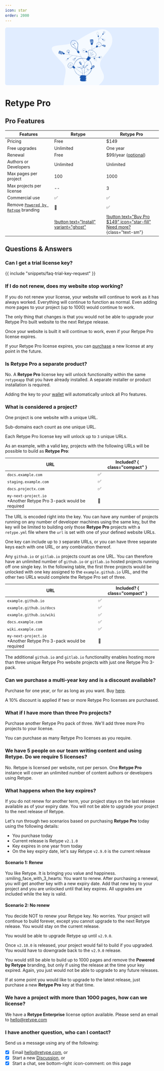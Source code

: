 ```yaml
---
icon: star
order: 2000
---
```

![](/static/headers/pro.png)

# Retype Pro

## Pro Features

Features | Retype | Retype Pro
--- | --- | ---
Pricing | Free | $149
Free upgrades | Unlimited | One year
Renewal | Free | $99/year ([optional](#if-i-do-not-renew-does-my-website-stop-working))
Authors or Developers | Unlimited | Unlimited
Max pages per project | 100 | 1000
Max projects per license | -- | 3
Commercial use | :white_check_mark: | :white_check_mark:
Remove [`Powered by Retype`](/configuration/project.md#poweredbyretype) branding | :no_entry_sign: | :white_check_mark:
| | [!button text="Install" variant="ghost"](/guides/getting-started.md) | [!button text="Buy Pro $149" icon="star-fill"](https://buy.stripe.com/8wM2a25fpf502jKbII)<br />[Need more?](https://buy.stripe.com/28og0S37h5uqaQg9AE){class="text-sm"} |

## Questions & Answers

### Can I get a trial license key?

{{ include "snippets/faq-trial-key-request" }}

### If I do not renew, does my website stop working?

If you do not renew your license, your website will continue to work as it has always worked. Everything will continue to function as normal. Even adding more pages to your project (up to 1000) would continue to work.

The only thing that changes is that you would not be able to upgrade your Retype Pro built website to the next Retype release.

Once your website is built it will continue to work, even if your Retype Pro license expires.

If your Retype Pro license expires, you can [purchase](/pro) a new license at any point in the future.

### Is Retype Pro a separate product?

No. A **Retype Pro** license key will unlock functionality within the same `retypeapp` that you have already installed. A separate installer or product installation is required.

Adding the key to your [wallet](/guides/cli.md#retype-wallet) will automatically unlock all Pro features.

### What is considered a project?

One project is one website with a unique URL.

Sub-domains each count as one unique URL.

Each Retype Pro license key will unlock up to `3` unique URLs.

As an example, with a valid key, projects with the following URLs will be possible to build as **Retype Pro**:

URL | Included? { class="compact" }
--- | ---
`docs.example.com` | :white_check_mark:
`staging.example.com` | :white_check_mark:
`docs.projectx.com` | :white_check_mark:
`my-next-project.io`<br />*Another Retype Pro 3-pack would be required | :no_entry_sign:

The URL is encoded right into the key. You can have any number of projects running on any number of developer machines using the same key, but the key will be limited to building only those **Retype Pro** projects with a `retype.yml` file where the `url` is set with one of your defined website URLs.

One key can include up to `3` separate URLs, or you can have three separate keys each with one URL, or any combination thereof.

Any `github.io` or `gitlab.io` projects count as one URL. You can therefore have an unlimited number of `github.io` or `gitlab.io` hosted projects running off one single key. In the following table, the first three projects would be unlocked with one key assigned to the `example.github.io` URL, and the other two URLs would complete the Retype Pro set of three.

URL | Included? { class="compact" }
--- | ---
`example.github.io`      | :white_check_mark:
`example.github.io/docs` | :white_check_mark:
`example.github.io/wiki` | :white_check_mark:
`docs.example.com`       | :white_check_mark:
`wiki.example.com`       | :white_check_mark:
`my-next-project.io`<br />*Another Retype Pro 3-pack would be required | :no_entry_sign:

The additional `github.io` and `gitlab.io` functionality enables hosting more than three unique Retype Pro website projects with just one Retype Pro 3-pack.

### Can we purchase a multi-year key and is a discount available?

Purchase for one year, or for as long as you want. Buy [here](https://buy.stripe.com/8wM2a25fpf502jKbII).

A 10% discount is applied if two or more Retype Pro licenses are purchased.

### What if I have more than three Pro projects?

Purchase another Retype Pro pack of three. We'll add three more Pro projects to your license.

You can purchase as many Retype Pro licenses as you require.

### We have 5 people on our team writing content and using Retype. Do we require 5 licenses?

No. Retype is licensed per website, not per person. One **Retype Pro** instance will cover an unlimited number of content authors or developers using Retype.

### What happens when the key expires?

If you do not renew for another term, your project stays on the last release available as of your expiry date. You will not be able to upgrade your project to the next release of Retype.

Let's run through two scenarios based on purchasing **Retype Pro** today using the following details:

- You purchase today
- Current release is Retype `v2.1.0`
- Key expires in one year from today
- On the key expiry date, let's say Retype `v2.9.0` is the current release

#### Scenario 1: Renew

You like Retype. It is bringing you value and happiness. :smiling_face_with_3_hearts:  You want to renew. After purchasing a renewal, you will get another key with a new expiry date. Add that new key to your project and you are unlocked until that key expires. All upgrades are included while the key is valid.

#### Scenario 2: No renew

You decide NOT to renew your Retype key. No worries. Your project will continue to build forever, except you cannot upgrade to the next Retype release. You would stay on the current release.

You would be able to upgrade Retype up until `v2.9.0`.

Once `v2.10.0` is released, your project would fail to build if you upgraded. You would have to downgrade back to the `v2.9.0` release.

You would still be able to build up to 1000 pages and remove the **Powered by Retype** branding, but only if using the release at the time your key expired. Again, you just would not be able to upgrade to any future releases.

If at some point you would like to upgrade to the latest release, just purchase a new **Retype Pro** key at that time.

### We have a project with more than 1000 pages, how can we license?

We have a **Retype Enterprise** license option available. Please send an email to hello@retype.com

### I have another question, who can I contact?

Send us a message using any of the following:

- [x] Email hello@retype.com, or
- [x] Start a new [Discussion](https://github.com/retypeapp/retype/discussions/), or
- [x] Start a chat, see bottom-right :icon-comment: on this page